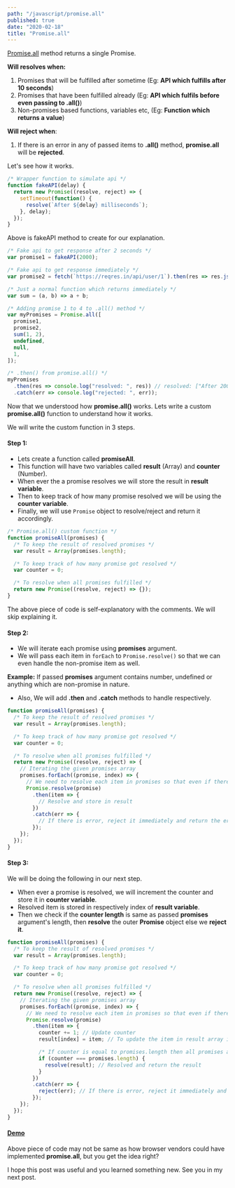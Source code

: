 ```yaml
---
path: "/javascript/promise.all"
published: true
date: "2020-02-18"
title: "Promise.all"
---
```


[Promise.all](https://developer.mozilla.org/en-US/docs/Web/JavaScript/Reference/Global_Objects/Promise/all) method returns a single Promise.



<b>Will resolves when:</b>

1. Promises that will be fulfilled after sometime (Eg: <b>API which fulfills after 10 seconds</b>)
1. Promises that have been fulfilled already (Eg: <b>API which fulfils before even passing to .all()</b>)
1. Non-promises based functions, variables etc, (Eg: <b>Function which returns a value</b>)

<b>Will reject when</b>:

1. If there is an error in any of passed items to <b>.all()</b> method, <b>promise.all</b> will be <b>rejected</b>.

Let's see how it works.

```javascript
/* Wrapper function to simulate api */
function fakeAPI(delay) {
  return new Promise((resolve, reject) => {
    setTimeout(function() {
      resolve(`After ${delay} milliseconds`);
    }, delay);
  });
}
```

Above is fakeAPI method to create for our explanation.

```javascript
/* Fake api to get response after 2 seconds */
var promise1 = fakeAPI(2000);

/* Fake api to get response immediately */
var promise2 = fetch(`https://reqres.in/api/user/1`).then(res => res.json());

/* Just a normal function which returns immediately */
var sum = (a, b) => a + b;

/* Adding promise 1 to 4 to .all() method */
var myPromises = Promise.all([
  promise1,
  promise2,
  sum(1, 2),
  undefined,
  null,
  1,
]);

/* .then() from promise.all() */
myPromises
  .then(res => console.log("resolved: ", res)) // resolved: ["After 2000 milliseconds", {data: {...}}, 3, undefined, null, 1]
  .catch(err => console.log("rejected: ", err));
```

Now that we understood how <b>promise.all()</b> works. Lets write a custom <b>promise.all()</b> function to understand how it works.

We will write the custom function in 3 steps.

#### Step 1:

- Lets create a function called <b>promiseAll</b>.
- This function will have two variables called <b>result</b> (Array) and <b>counter</b> (Number).
- When ever the a promise resolves we will store the result in <b>result variable</b>.
- Then to keep track of how many promise resolved we will be using the <b>counter variable</b>.
- Finally, we will use `Promise` object to resolve/reject and return it accordingly.

```javascript
/* Promise.all() custom function */
function promiseAll(promises) {
  /* To keep the result of resolved promises */
  var result = Array(promises.length);

  /* To keep track of how many promise got resolved */
  var counter = 0;

  /* To resolve when all promises fulfilled */
  return new Promise((resolve, reject) => {});
}
```

The above piece of code is self-explanatory with the comments. We will skip explaining it.

#### Step 2:

- We will iterate each promise using <b>promises</b> argument. 
- We will pass each item in `forEach` to `Promise.resolve()` so that we can even handle the non-promise item as well.

<b>Example:</b> If passed <b>promises</b> argument contains number, undefined or anything which are non-promise in nature.

- Also, We will add <b>.then</b> and <b>.catch</b> methods to handle respectively.

```javascript
function promiseAll(promises) {
  /* To keep the result of resolved promises */
  var result = Array(promises.length);

  /* To keep track of how many promise got resolved */
  var counter = 0;

  /* To resolve when all promises fulfilled */
  return new Promise((resolve, reject) => {
    // Iterating the given promises array
    promises.forEach((promise, index) => {
      // We need to resolve each item in promises so that even if there is non-promise item we can handle it
      Promise.resolve(promise)
        .then(item => {
          // Resolve and store in result
        })
        .catch(err => {
          // If there is error, reject it immediately and return the error
        });
    });
  });
}
```

#### Step 3:

We will be doing the following in our next step.

- When ever a promise is resolved, we will increment the counter and store it in <b>counter variable</b>.
- Resolved item is stored in respectively index of <b>result variable</b>.
- Then we check if the <b>counter length</b> is same as passed <b>promises</b> argument's length, then <b>resolve</b> the outer <b>Promise</b> object else we <b>reject it</b>.

```javascript
function promiseAll(promises) {
  /* To keep the result of resolved promises */
  var result = Array(promises.length);

  /* To keep track of how many promise got resolved */
  var counter = 0;

  /* To resolve when all promises fulfilled */
  return new Promise((resolve, reject) => {
    // Iterating the given promises array
    promises.forEach((promise, index) => {
      // We need to resolve each item in promises so that even if there is non-promise item we can handle it
      Promise.resolve(promise)
        .then(item => {
          counter += 1; // Update counter
          result[index] = item; // To update the item in result array in the same order as it comes

          /* If counter is equal to promises.length then all promises are fulfilled */
          if (counter === promises.length) {
            resolve(result); // Resolved and return the result
          }
        })
        .catch(err => {
          reject(err); // If there is error, reject it immediately and return the error
        });
    });
  });
}
```

#### [Demo](https://codesandbox.io/s/promiseall-implementation-n9dlu)

Above piece of code may not be same as how browser vendors could have implemented <b>promise.all</b>, but you get the idea right?

I hope this post was useful and you learned something new. See you in my next post.
